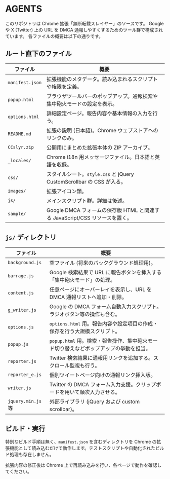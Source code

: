 # AGENTS

このリポジトリは Chrome 拡張「無断転載スレイヤー」のソースです。
Google や X (Twitter) 上の URL を DMCA 通報しやすくするためのツール群で構成されています。
各ファイルの概要は以下の通りです。

## ルート直下のファイル

|ファイル|概要|
|-------|----|
|`manifest.json`|拡張機能のメタデータ。読み込まれるスクリプトや権限を定義。|
|`popup.html`|ブラウザツールバーのポップアップ。通報検索や集中砲火モードの設定を表示。|
|`options.html`|詳細設定ページ。報告内容や基本情報の入力を行う。|
|`README.md`|拡張の説明 (日本語)。Chrome ウェブストアへのリンクのみ。|
|`CCslyr.zip`|公開用にまとめた拡張本体の ZIP アーカイブ。|
|`_locales/`|Chrome i18n 用メッセージファイル。日本語と英語を収録。|
|`css/`|スタイルシート。`style.css` と jQuery CustomScrollbar の CSS が入る。|
|`images/`|拡張アイコン類。|
|`js/`|メインスクリプト群。詳細は後述。|
|`sample/`|Google DMCA フォームの保存版 HTML と関連する JavaScript/CSS リソースを置く。|

## `js/` ディレクトリ

|ファイル|概要|
|-------|----|
|`background.js`|空ファイル (将来のバックグラウンド処理用)。|
|`barrage.js`|Google 検索結果で URL に報告ボタンを挿入する「集中砲火モード」の処理。|
|`content.js`|任意ページにオーバーレイを表示し、URL を DMCA 通報リストへ追加・削除。|
|`g_writer.js`|Google の DMCA フォーム自動入力スクリプト。ラジオボタン等の操作も含む。|
|`options.js`|`options.html` 用。報告内容や設定項目の作成・保存を行う大規模スクリプト。|
|`popup.js`|`popup.html` 用。検索・報告操作、集中砲火モード切り替えなどポップアップの挙動を担当。|
|`reporter.js`|Twitter 検索結果に通報用リンクを追加する。スクロール監視も行う。|
|`reporter_e.js`|個別ツイートページ向けの通報リンク挿入版。|
|`writer.js`|Twitter の DMCA フォーム入力支援。クリップボードを用いて順次入力させる。|
|`jquery.min.js` 等|外部ライブラリ (jQuery および custom scrollbar)。|

## ビルド・実行

特別なビルド手順は無く、`manifest.json` を含むディレクトリを Chrome の拡張機能として読み込むだけで動作します。テストスクリプトや自動化されたビルド処理も存在しません。

拡張内容の修正後は Chrome 上で再読み込みを行い、各ページで動作を確認してください。

